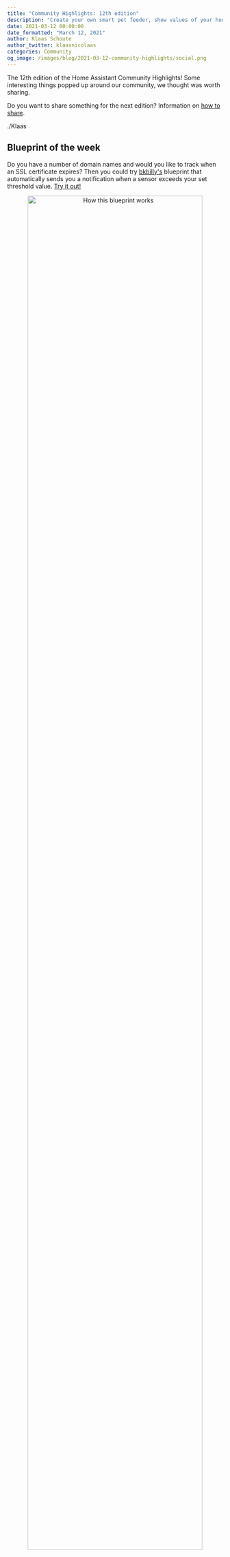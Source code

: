 ```yaml
---
title: "Community Highlights: 12th edition"
description: "Create your own smart pet feeder, show values of your house on an ePaper display and a delicious Home Assistant cake."
date: 2021-03-12 00:00:00
date_formatted: "March 12, 2021"
author: Klaas Schoute
author_twitter: klaasnicolaas
categories: Community
og_image: /images/blog/2021-03-12-community-highlights/social.png
---
```


The 12th edition of the Home Assistant Community Highlights! Some interesting
things popped up around our community, we thought was worth sharing.

Do you want to share something for the next edition?
Information on [how to share](#got-a-tip-for-the-next-edition).

./Klaas

## Blueprint of the week

Do you have a number of domain names and would you like to track when an SSL
certificate expires? Then you could try [bkbilly's](https://community.home-assistant.io/u/bkbilly)
blueprint that automatically sends you a notification when a sensor exceeds your set threshold value.
[Try it out!](https://community.home-assistant.io/t/certificate-expiration/280125)

<div style="margin:0 auto; text-align:center">
    <a href="https://community.home-assistant.io/t/certificate-expiration/280125" target="_blank">
        <img
            src='/images/blog/2021-03-12-community-highlights/blueprint.png'
            alt="How this blueprint works"
            style='border: 0;box-shadow: none;width:90%;'
        />
    </a>
</div>

Also, take a look at the [Blueprint Exchange][blueprints] for more inspiration!

## Birthday cake

Happy birthday to [adlawton](https://www.reddit.com/user/adlawton/)! 🥳 For his birthday,
his wife baked this great Home Assistant cake and also gave him a [Home Assistant Blue](/blue).

<blockquote class="reddit-card" data-card-created="1615556016"><a href="https://www.reddit.com/r/homeassistant/comments/lz5s6s/my_wife_decided_to_bake_me_a_cake_to_go_along/">My wife decided to bake me a cake to go along with my birthday present this year. Can't wait to fire this thing up!</a> from <a href="http://www.reddit.com/r/homeassistant">r/homeassistant</a></blockquote>
<script async src="//embed.redditmedia.com/widgets/platform.js" charset="UTF-8"></script>

Hopefully, the cake tasted delicious and have fun with your Blue!

## ePaper display

[maxmacstn](https://github.com/maxmacstn) shared a really cool project on our
Home Assistant [subreddit][reddit] page. It allows you to display sensor data from,
for example, a room on an ePaper display. It works with ESPHome and you can also neatly
finish this with a 3D printed case.

<object type="image/svg+xml" data="https://gh-card.dev/repos/maxmacstn/HA-ePaper-Display.svg?link_target=_blank"></object>

<blockquote class="reddit-card" data-card-created="1615556565"><a href="https://www.reddit.com/r/homeassistant/comments/lwp709/my_diy_epaper_sensor_display/">My DIY E-Paper Sensor Display</a> from <a href="http://www.reddit.com/r/homeassistant">r/homeassistant</a></blockquote>
<script async src="//embed.redditmedia.com/widgets/platform.js" charset="UTF-8"></script>

## Hass Workstation Service

For those who would like to read their webcam status on a Windows machine, there is
finally a solution! [sleevezipper](https://github.com/sleevezipper) has written a program
that you can install on windows and that can send data to your Home Assistant instance over
MQTT, in the background as a service.

<object type="image/svg+xml" data="https://gh-card.dev/repos/sleevezipper/hass-workstation-service.svg?link_target=_blank"></object>

<a href="https://github.com/sleevezipper" target="_blank">
    <img
        src='/images/blog/2021-03-12-community-highlights/workstation.png'
        alt="UI of the workstation service program on Windows"
        style='border: 0;box-shadow: none;width:90%;'
    />
</a>

You can finally switch the lights automatically when you are in an online meeting 😉

_Note: If you’re on MacOS, you can achieve the same using the [Home Assistant Companion app for MacOS][companion]._

## Smart pet feeder

Would you like to automate feeding your pets? Then try the project of
[Sokolsok](https://www.reddit.com/user/Sokolsok/), who has turned it into a very cool
project with its own PCB and 3D printed design.

<p class='img'>
  <a href="https://smartsolutions4home.com/ss4h-pf-pet-feeder/" target="_blank">
    <img
      src='/images/blog/2021-03-12-community-highlights/feeder.jpg'
      alt="How the smart pet feeder looks like"
      style='border: 0;box-shadow: none;'
      />
  </a>
  You can read more about this project via <a target="_blank" href="https://smartsolutions4home.com/ss4h-pf-pet-feeder/">this website</a>.
</p>

## Got a tip for the next edition?

Have you seen (or made) something awesome, interesting, unique, amazing,
inspirational, unusual or funny, using Home Assistant?

[Click here to send us your Community Highlight suggestion](/suggest-community-highlight).

Also, don't forget to share your creations with us via Social Media:

- Tweet it! Be sure to mention [@home_assistant][twitter]
- Share it on our [Facebook group][facebook-group]
- Post it to our [subreddit][reddit]
- Tag [@homeassistant][instagram] on Instagram
- Or via chat, drop us a line in the [#lounge at Discord][chat]

See you next edition!

[chat]: https://www.home-assistant.io/join-chat
[facebook-group]: https://www.facebook.com/groups/HomeAssistant/
[instagram]: https://www.instagram.com/homeassistant/
[reddit]: https://www.reddit.com/r/homeassistant
[twitter]: https://www.twitter.com/home_assistant
[blueprints]: https://community.home-assistant.io/c/blueprints-exchange
[companion]: https://companion.home-assistant.io